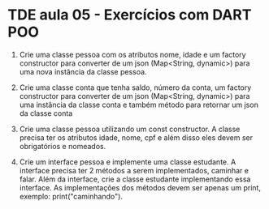 # TDE aula 05 - Exercícios com DART POO
1. Crie uma classe pessoa com os atributos nome, idade e um factory constructor para converter de um json (Map<String, dynamic>) para uma nova instância da classe pessoa.

2. Crie uma classe conta que tenha saldo, número da conta, um factory constructor para converter de um json (Map<String, dynamic>) para uma instância da classe conta e também método para retornar um json da classe conta

3. Crie uma classe pessoa utilizando um const constructor. A classe precisa ter os atributos idade, nome, cpf e além disso eles devem ser obrigatórios e nomeados.

4. Crie um interface pessoa e implemente uma classe estudante. A interface precisa ter 2 métodos a serem implementados, caminhar e falar. Além da interface, crie a classe estudante implementando essa interface. As implementações dos métodos devem ser apenas um print, exemplo: print("caminhando").

